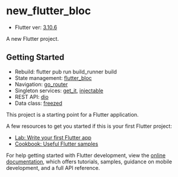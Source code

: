 # new_flutter_bloc

- Flutter ver: [3.10.6](https://github.com/flutter/flutter/releases/tag/3.10.6)

A new Flutter project.

## Getting Started

- Rebuild: flutter pub run build_runner build
- State management: [flutter_bloc](https://pub.dev/packages/flutter_bloc)
- Navigation: [go_router](https://pub.dev/packages/go_router)
- Singleton services: [get_it](https://pub.dev/packages/get_it), [injectable](https://pub.dev/packages/injectable)
- REST API: [dio](https://pub.dev/packages/dio)
- Data class: [freezed](https://pub.dev/packages/freezed)

This project is a starting point for a Flutter application.

A few resources to get you started if this is your first Flutter project:

- [Lab: Write your first Flutter app](https://docs.flutter.dev/get-started/codelab)
- [Cookbook: Useful Flutter samples](https://docs.flutter.dev/cookbook)

For help getting started with Flutter development, view the
[online documentation](https://docs.flutter.dev/), which offers tutorials,
samples, guidance on mobile development, and a full API reference.
